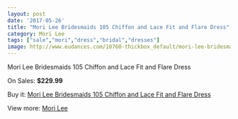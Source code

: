 ```yaml
---
layout: post
date: '2017-05-26'
title: "Mori Lee Bridesmaids 105 Chiffon and Lace Fit and Flare Dress"
category: Mori Lee
tags: ["sale","mori","dress","bridal","dresses"]
image: http://www.eudances.com/10760-thickbox_default/mori-lee-bridesmaids-105-chiffon-and-lace-fit-and-flare-dress.jpg
---
```

Mori Lee Bridesmaids 105 Chiffon and Lace Fit and Flare Dress

On Sales: **$229.99**
<a href="https://www.eudances.com/en/mori-lee/3447-mori-lee-bridesmaids-105-chiffon-and-lace-fit-and-flare-dress.html"><amp-img layout="responsive" width="600" height="600" src="//www.eudances.com/10760-thickbox_default/mori-lee-bridesmaids-105-chiffon-and-lace-fit-and-flare-dress.jpg" alt="Mori Lee Bridesmaids 105 Chiffon and Lace Fit and Flare Dress 0" /></a>
<a href="https://www.eudances.com/en/mori-lee/3447-mori-lee-bridesmaids-105-chiffon-and-lace-fit-and-flare-dress.html"><amp-img layout="responsive" width="600" height="600" src="//www.eudances.com/10764-thickbox_default/mori-lee-bridesmaids-105-chiffon-and-lace-fit-and-flare-dress.jpg" alt="Mori Lee Bridesmaids 105 Chiffon and Lace Fit and Flare Dress 1" /></a>
<a href="https://www.eudances.com/en/mori-lee/3447-mori-lee-bridesmaids-105-chiffon-and-lace-fit-and-flare-dress.html"><amp-img layout="responsive" width="600" height="600" src="//www.eudances.com/10763-thickbox_default/mori-lee-bridesmaids-105-chiffon-and-lace-fit-and-flare-dress.jpg" alt="Mori Lee Bridesmaids 105 Chiffon and Lace Fit and Flare Dress 2" /></a>
<a href="https://www.eudances.com/en/mori-lee/3447-mori-lee-bridesmaids-105-chiffon-and-lace-fit-and-flare-dress.html"><amp-img layout="responsive" width="600" height="600" src="//www.eudances.com/10762-thickbox_default/mori-lee-bridesmaids-105-chiffon-and-lace-fit-and-flare-dress.jpg" alt="Mori Lee Bridesmaids 105 Chiffon and Lace Fit and Flare Dress 3" /></a>
<a href="https://www.eudances.com/en/mori-lee/3447-mori-lee-bridesmaids-105-chiffon-and-lace-fit-and-flare-dress.html"><amp-img layout="responsive" width="600" height="600" src="//www.eudances.com/10761-thickbox_default/mori-lee-bridesmaids-105-chiffon-and-lace-fit-and-flare-dress.jpg" alt="Mori Lee Bridesmaids 105 Chiffon and Lace Fit and Flare Dress 4" /></a>

Buy it: [Mori Lee Bridesmaids 105 Chiffon and Lace Fit and Flare Dress](https://www.eudances.com/en/mori-lee/3447-mori-lee-bridesmaids-105-chiffon-and-lace-fit-and-flare-dress.html "Mori Lee Bridesmaids 105 Chiffon and Lace Fit and Flare Dress")

View more: [Mori Lee](https://www.eudances.com/en/65-mori-lee "Mori Lee")